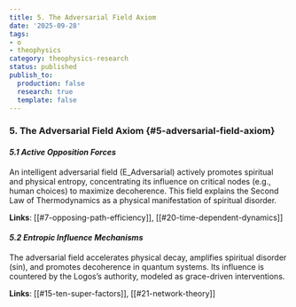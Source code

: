 ```yaml
---
title: 5. The Adversarial Field Axiom
date: '2025-09-28'
tags:
- o
- theophysics
category: theophysics-research
status: published
publish_to:
  production: false
  research: true
  template: false
---
```


### **5. The Adversarial Field Axiom** {#5-adversarial-field-axiom}

#### _5.1 Active Opposition Forces_

An intelligent adversarial field (E_Adversarial) actively promotes spiritual and physical entropy, concentrating its influence on critical nodes (e.g., human choices) to maximize decoherence. This field explains the Second Law of Thermodynamics as a physical manifestation of spiritual disorder.

**Links**: [[#7-opposing-path-efficiency]], [[#20-time-dependent-dynamics]]

#### _5.2 Entropic Influence Mechanisms_

The adversarial field accelerates physical decay, amplifies spiritual disorder (sin), and promotes decoherence in quantum systems. Its influence is countered by the Logos’s authority, modeled as grace-driven interventions.

**Links**: [[#15-ten-super-factors]], [[#21-network-theory]]
